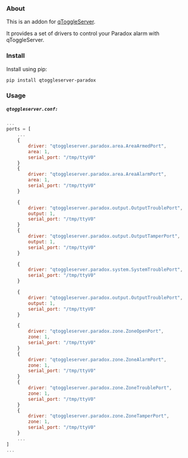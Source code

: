 ### About

This is an addon for [qToggleServer](https://github.com/qtoggle/qtoggleserver).

It provides a set of drivers to control your Paradox alarm with qToggleServer.


### Install

Install using pip:

    pip install qtoggleserver-paradox


### Usage

##### `qtoggleserver.conf:`
``` javascript
...
ports = [
    ...
    {
        driver: "qtoggleserver.paradox.area.AreaArmedPort",
        area: 1,
        serial_port: "/tmp/ttyV0"
    }
    {
        driver: "qtoggleserver.paradox.area.AreaAlarmPort",
        area: 1,
        serial_port: "/tmp/ttyV0"
    }

    {
        driver: "qtoggleserver.paradox.output.OutputTroublePort",
        output: 1,
        serial_port: "/tmp/ttyV0"
    }
    {
        driver: "qtoggleserver.paradox.output.OutputTamperPort",
        output: 1,
        serial_port: "/tmp/ttyV0"
    }

    {
        driver: "qtoggleserver.paradox.system.SystemTroublePort",
        serial_port: "/tmp/ttyV0"
    }

    {
        driver: "qtoggleserver.paradox.output.OutputTroublePort",
        output: 1,
        serial_port: "/tmp/ttyV0"
    }

    {
        driver: "qtoggleserver.paradox.zone.ZoneOpenPort",
        zone: 1,
        serial_port: "/tmp/ttyV0"
    }
    {
        driver: "qtoggleserver.paradox.zone.ZoneAlarmPort",
        zone: 1,
        serial_port: "/tmp/ttyV0"
    }
    {
        driver: "qtoggleserver.paradox.zone.ZoneTroublePort",
        zone: 1,
        serial_port: "/tmp/ttyV0"
    }
    {
        driver: "qtoggleserver.paradox.zone.ZoneTamperPort",
        zone: 1,
        serial_port: "/tmp/ttyV0"
    }
    ...
]
...
